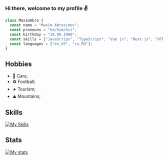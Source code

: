 ### Hi there, welcome to my profile ✌️

```typescript
class MaximAbro {
  const name = "Maxim Abrosimov";
  const pronouns = "he/him/his";
  const birthday = "18.08.1996";
  const skills = ["JavaScrips", "TypeScript", "Vue js", "Nuxt js", "HTML", "CSS", "Express"];
  const languages = ["en_US", "ru_RU"];
}
```

## Hobbies

- 🚗 Cars;
- ⚽️ Football;
- ✈️ Tourism;
- ⛰️ Mountains;

## Skills
[![My Skills](https://skillicons.dev/icons?i=js,ts,vue,nuxt,webpack,express,mysql,html,css,sass,express,vite,bash,bootstrap,tailwind,gulp,mongodb,nginx,git)](https://skillicons.dev)

## Stats
[![My stats](https://www.codewars.com/users/schwarzer88/badges/large)](https://www.codewars.com/users/schwarzer88)
